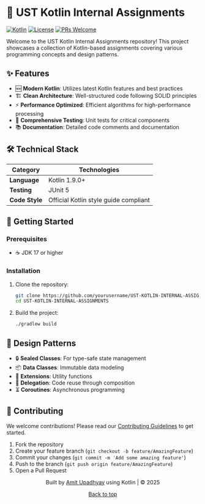 # 🚀 UST Kotlin Internal Assignments

[![Kotlin](https://img.shields.io/badge/Kotlin-1.9.0+-7F52FF?logo=kotlin&logoColor=white)](https://kotlinlang.org/)
[![License](https://img.shields.io/badge/License-MIT-blue.svg)](LICENSE)
[![PRs Welcome](https://img.shields.io/badge/PRs-welcome-brightgreen.svg)](CONTRIBUTING.md)

Welcome to the UST Kotlin Internal Assignments repository! This project showcases a collection of Kotlin-based assignments covering various programming concepts and design patterns.

## ✨ Features

- 🆕 **Modern Kotlin**: Utilizes latest Kotlin features and best practices
- 🏗️ **Clean Architecture**: Well-structured code following SOLID principles
- ⚡ **Performance Optimized**: Efficient algorithms for high-performance processing
- 🧪 **Comprehensive Testing**: Unit tests for critical components
- 📚 **Documentation**: Detailed code comments and documentation

## 🛠️ Technical Stack

| Category       | Technologies                                |
|----------------|---------------------------------------------|
| **Language**   | Kotlin 1.9.0+                               |
| **Testing**    | JUnit 5                                     |
| **Code Style** | Official Kotlin style guide compliant       |

## 🚀 Getting Started

### Prerequisites
- ☕ JDK 17 or higher


### Installation

1. Clone the repository:
   ```bash
   git clone https://github.com/yourusername/UST-KOTLIN-INTERNAL-ASSIGNMENTS.git
   cd UST-KOTLIN-INTERNAL-ASSIGNMENTS
   ```

2. Build the project:
   ```bash
   ./gradlew build
   ```

## 🎨 Design Patterns

- 🔒 **Sealed Classes**: For type-safe state management
- 📦 **Data Classes**: Immutable data modeling
- 🔧 **Extensions**: Utility functions
- 🤝 **Delegation**: Code reuse through composition
- ⏳ **Coroutines**: Asynchronous programming

## 🤝 Contributing

We welcome contributions! Please read our [Contributing Guidelines](CONTRIBUTING.md) to get started.

1. Fork the repository
2. Create your feature branch (`git checkout -b feature/AmazingFeature`)
3. Commit your changes (`git commit -m 'Add some amazing feature'`)
4. Push to the branch (`git push origin feature/AmazingFeature`)
5. Open a Pull Request



<div align="center">
  <p>Built by <a href="https://github.com/amit-upadhyay">Amit Upadhyay</a> using Kotlin | &copy; 2025</p>
  <p>
    <a href="#">Back to top</a>
  </p>
</div>